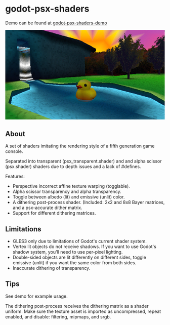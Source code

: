 # godot-psx-shaders

Demo can be found at [godot-psx-shaders-demo](https://github.com/WittyCognomen/godot-psx-shaders-demo)

![Godot PSX Shaders](https://raw.githubusercontent.com/WittyCognomen/godot-psx-shaders/master/godot_psx.png)

## About

A set of shaders imitating the rendering style of a fifth generation game console. 

Separated into transparent (psx\_transparent.shader) and and alpha scissor (psx.shader) shaders due to depth issues and a lack of #defines.

Features:

 * Perspective incorrect affine texture warping (togglable).
 * Alpha scissor transparency and alpha transparency.
 * Toggle between albedo (lit) and emissive (unlit) color.
 * A dithering post-process shader. (Included: 2x2 and 8x8 Bayer matrices, and a psx-accurate dither matrix.
 * Support for different dithering matrices.

## Limitations

 * GLES3 only due to limitations of Godot's current shader system.
 * Vertex lit objects do not receive shadows. If you want to use Godot's shadow system, you'll need to use per-pixel lighting.
 * Double-sided objects are lit differently on different sides, toggle emissive (unlit) if you want the same color from both sides.
 * Inaccurate dithering of transparency.

## Tips

See demo for example usage.

The dithering post-process receives the dithering matrix as a shader uniform. Make sure the texture asset is imported as uncompressed, repeat enabled, and disable: filtering, mipmaps, and srgb.
